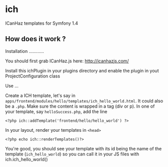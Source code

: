 ich
===

ICanHaz templates for Symfony 1.4


How does it work ?
------------------

Installation
............

You should first grab ICanHaz.js here: http://icanhazjs.com/

Install this ichPlugin in your plugins directory and enable the plugin in yout ProjectConfiguration class
 
Use
...

Create a ICH template, let's say in ``apps/frontend/modules/hello/templates/ich_hello_world.html``. It could also be a ``.php``. Make sure the content is wrapped in a tag (div or p). In one of your template, say ``helloSuccess.php``, add the line
    
    <?php ich::addTemplate('frontend/hello/hello_world') ?>
    
In your layout, render your templates in ``<head>``
    
    <?php echo ich::renderTemplates()?>
    
You're good, you should see your template with its id being the name of the template (``ich_hello_world``) so you can call it in your JS files with ich.ich_hello_world()
